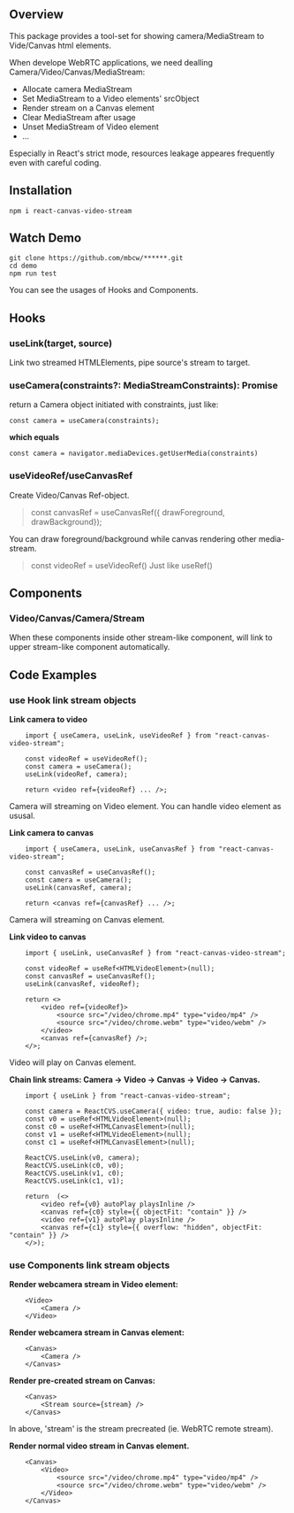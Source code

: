## Overview 
This package provides a tool-set for showing camera/MediaStream to Vide/Canvas html elements.

When develope WebRTC applications, we need dealling Camera/Video/Canvas/MediaStream:
- Allocate camera MediaStream
- Set MediaStream to a Video elements' srcObject
- Render stream on a Canvas element
- Clear MediaStream after usage
- Unset MediaStream of Video element
- ...  

Especially in React's strict mode, resources leakage appeares frequently even with careful coding.

## Installation
```
npm i react-canvas-video-stream
```

## Watch Demo
```
git clone https://github.com/mbcw/******.git
cd demo
npm run test
```
You can see the usages of Hooks and Components.

## Hooks
### useLink(target, source)
Link two streamed HTMLElements, pipe source's stream to target.

### useCamera(constraints?: MediaStreamConstraints): Promise<MediaStream>
return a Camera object initiated with constraints, just like:
```
const camera = useCamera(constraints);
```
**which equals**
```
const camera = navigator.mediaDevices.getUserMedia(constraints)
```

### useVideoRef/useCanvasRef
Create Video/Canvas Ref-object. 
> const canvasRef = useCanvasRef({ drawForeground, drawBackground});

You can draw foreground/background while canvas rendering other media-stream.
> const videoRef = useVideoRef()
Just like useRef<HTMLVideoElement>()

## Components
### Video/Canvas/Camera/Stream
When these components inside other stream-like component, will link to upper stream-like component automatically.

## Code Examples

### use Hook link stream objects

**Link camera to video**
```
    import { useCamera, useLink, useVideoRef } from "react-canvas-video-stream";

    const videoRef = useVideoRef();
    const camera = useCamera();
    useLink(videoRef, camera);

    return <video ref={videoRef} ... />;
```
Camera will streaming on Video element. You can handle video element as ususal.

**Link camera to canvas**
```
    import { useCamera, useLink, useCanvasRef } from "react-canvas-video-stream";

    const canvasRef = useCanvasRef();
    const camera = useCamera();
    useLink(canvasRef, camera);

    return <canvas ref={canvasRef} ... />;
```
Camera will streaming on Canvas element.

**Link video to canvas**
```
    import { useLink, useCanvasRef } from "react-canvas-video-stream";

    const videoRef = useRef<HTMLVideoElement>(null);
    const canvasRef = useCanvasRef();
    useLink(canvasRef, videoRef);

    return <>
        <video ref={videoRef}>
            <source src="/video/chrome.mp4" type="video/mp4" />
            <source src="/video/chrome.webm" type="video/webm" />
        </video>
        <canvas ref={canvasRef} />;
    </>;
```
Video will play on Canvas element.

**Chain link streams: Camera -> Video -> Canvas -> Video -> Canvas.**
```
    import { useLink } from "react-canvas-video-stream";

    const camera = ReactCVS.useCamera({ video: true, audio: false });
    const v0 = useRef<HTMLVideoElement>(null);
    const c0 = useRef<HTMLCanvasElement>(null);
    const v1 = useRef<HTMLVideoElement>(null);
    const c1 = useRef<HTMLCanvasElement>(null);

    ReactCVS.useLink(v0, camera);
    ReactCVS.useLink(c0, v0);
    ReactCVS.useLink(v1, c0);
    ReactCVS.useLink(c1, v1);

    return  (<>
        <video ref={v0} autoPlay playsInline />
        <canvas ref={c0} style={{ objectFit: "contain" }} />
        <video ref={v1} autoPlay playsInline />
        <canvas ref={c1} style={{ overflow: "hidden", objectFit: "contain" }} />
    </>);
```

### use Components link stream objects
**Render webcamera stream in Video element:**
```
    <Video>
        <Camera />
    </Video>
```

**Render webcamera stream in Canvas element:**
```
    <Canvas>
        <Camera />
    </Canvas>
```

**Render pre-created stream on Canvas:**
```
    <Canvas>
        <Stream source={stream} />
    </Canvas>
```
In above, 'stream' is the stream precreated (ie. WebRTC remote stream).

**Render normal video stream in Canvas element.**
```
    <Canvas>
        <Video>
            <source src="/video/chrome.mp4" type="video/mp4" />
            <source src="/video/chrome.webm" type="video/webm" />
        </Video>
    </Canvas>
```


